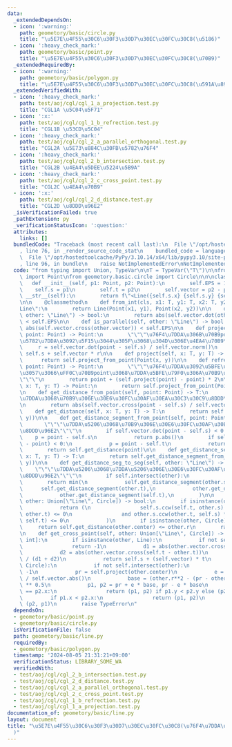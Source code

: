 ```yaml
---
data:
  _extendedDependsOn:
  - icon: ':warning:'
    path: geometory/basic/circle.py
    title: "\u5E7E\u4F55\u30C6\u30F3\u30D7\u30EC\u30FC\u30C8(\u5186)"
  - icon: ':heavy_check_mark:'
    path: geometory/basic/point.py
    title: "\u5E7E\u4F55\u30C6\u30F3\u30D7\u30EC\u30FC\u30C8(\u70B9)"
  _extendedRequiredBy:
  - icon: ':warning:'
    path: geometory/basic/polygon.py
    title: "\u5E7E\u4F55\u30C6\u30F3\u30D7\u30EC\u30FC\u30C8(\u591A\u89D2\u5F62)"
  _extendedVerifiedWith:
  - icon: ':heavy_check_mark:'
    path: test/aoj/cgl/cgl_1_a_projection.test.py
    title: "CGL1A \u5C04\u5F71"
  - icon: ':x:'
    path: test/aoj/cgl/cgl_1_b_refrection.test.py
    title: "CGL1B \u53CD\u5C04"
  - icon: ':heavy_check_mark:'
    path: test/aoj/cgl/cgl_2_a_parallel_orthogonal.test.py
    title: "CGL2A \u5E73\u884C\u30FB\u5782\u76F4"
  - icon: ':heavy_check_mark:'
    path: test/aoj/cgl/cgl_2_b_intersection.test.py
    title: "CGL2B \u4EA4\u5DEE\u5224\u5B9A"
  - icon: ':heavy_check_mark:'
    path: test/aoj/cgl/cgl_2_c_cross_point.test.py
    title: "CGL2C \u4EA4\u70B9"
  - icon: ':x:'
    path: test/aoj/cgl/cgl_2_d_distance.test.py
    title: "CGL2D \u8DDD\u96E2"
  _isVerificationFailed: true
  _pathExtension: py
  _verificationStatusIcon: ':question:'
  attributes:
    links: []
  bundledCode: "Traceback (most recent call last):\n  File \"/opt/hostedtoolcache/PyPy/3.10.14/x64/lib/pypy3.10/site-packages/onlinejudge_verify/documentation/build.py\"\
    , line 76, in _render_source_code_stat\n    bundled_code = language.bundle(\n\
    \  File \"/opt/hostedtoolcache/PyPy/3.10.14/x64/lib/pypy3.10/site-packages/onlinejudge_verify/languages/python.py\"\
    , line 96, in bundle\n    raise NotImplementedError\nNotImplementedError\n"
  code: "from typing import Union, TypeVar\n\nT = TypeVar(\"T\")\n\nfrom geometory.basic.point\
    \ import Point\nfrom geometory.basic.circle import Circle\n\n\nclass Line:\n \
    \   def __init__(self, p1: Point, p2: Point):\n        self.EPS = 1e-10\n    \
    \    self.s = p1\n        self.t = p2\n        self.vector = p2 - p1\n\n    def\
    \ __str__(self):\n        return f\"<Line({self.s.x} {self.s.y} {self.t.x} {self.t.y})>\"\
    \n\n    @classmethod\n    def from_int(cls, x1: T, y1: T, x2: T, y2: T) -> \"\
    Line\":\n        return Line(Point(x1, y1), Point(x2, y2))\n\n    def is_orthogonal(self,\
    \ other: \"Line\") -> bool:\n        return abs(self.vector.dot(other.vector))\
    \ < self.EPS\n\n    def is_parallel(self, other: \"Line\") -> bool:\n        return\
    \ abs(self.vector.cross(other.vector)) < self.EPS\n\n    def project_from_point(self,\
    \ point: Point) -> Point:\n        \"\"\"\u76F4\u7DDA\u306B\u70B9point\u304B\u3089\
    \u5782\u7DDA\u3092\u5F15\u3044\u305F\u3068\u304D\u306E\u4EA4\u70B9\"\"\"\n   \
    \     r = self.vector.dot(point - self.s) / self.vector.norm()\n        return\
    \ self.s + self.vector * r\n\n    def project(self, x: T, y: T) -> Point:\n  \
    \      return self.project_from_point(Point(x, y))\n\n    def refrection_from_point(self,\
    \ point: Point) -> Point:\n        \"\"\"\u76F4\u7DDA\u3092\u5BFE\u79F0\u8EF8\u3068\
    \u3057\u3066\uFF0C\u70B9point\u3068\u7DDA\u5BFE\u79F0\u306A\u70B9\u306E\u5EA7\u6A19\
    \"\"\"\n        return point + (self.project(point) - point) * 2\n\n    def refrection(self,\
    \ x: T, y: T) -> Point:\n        return self.project_from_point(Point(x, y))\n\
    \n    def get_distance_from_point(self, point: Point) -> T:\n        \"\"\"\u76F4\
    \u7DDA\u3068\u70B9\u306E\u30E6\u30FC\u30AF\u30EA\u30C3\u30C9\u8DDD\u96E2\"\"\"\
    \n        return abs(self.vector.cross(point - self.s) / self.vector.abs())\n\n\
    \    def get_distance(self, x: T, y: T) -> T:\n        return self.get_distance_from_point(Point(x,\
    \ y))\n\n    def get_distance_segment_from_point(self, point: Point) -> T:\n \
    \       \"\"\"\u7DDA\u5206\u3068\u70B9\u306E\u30E6\u30FC\u30AF\u30EA\u30C3\u30C9\
    \u8DDD\u96E2\"\"\"\n        if self.vector.dot(point - self.s) < 0:\n        \
    \    p = point - self.s\n            return p.abs()\n        if self.vector.dot(self.t\
    \ - point) < 0:\n            p = point - self.t\n            return p.abs()\n\
    \        return self.get_distance(point)\n\n    def get_distance_segment(self,\
    \ x: T, y: T) -> T:\n        return self.get_distance_segment_from_point(Point(x,\
    \ y))\n\n    def get_distance_seg_to_seg(self, other: \"Line\") -> int:\n    \
    \    \"\"\"\u7DDA\u5206\u3068\u7DDA\u5206\u306E\u30E6\u30FC\u30AF\u30EA\u30C3\u30C9\
    \u8DDD\u96E2\"\"\"\n        if self.intersect(other):\n            return 0\n\
    \        return min(\n            self.get_distance_segment(other.s),\n      \
    \      self.get_distance_segment(other.t),\n            other.get_distance_segment(self.s),\n\
    \            other.get_distance_segment(self.t),\n        )\n\n    def intersect(self,\
    \ other: Union[\"Line\", Circle]) -> bool:\n        if isinstance(other, Line):\n\
    \            return (\n                self.s.ccw(self.t, other.s) * self.s.ccw(self.t,\
    \ other.t) <= 0\n                and other.s.ccw(other.t, self.s) * other.s.ccw(other.t,\
    \ self.t) <= 0\n            )\n        if isinstance(other, Circle):\n       \
    \     return self.get_distance(other.center) <= other.r\n        raise TypeError\n\
    \n    def get_cross_point(self, other: Union[\"Line\", Circle]) -> Union[Point,\
    \ int]:\n        if isinstance(other, Line):\n            if not self.intersect(other):\n\
    \                return -1\n            d1 = abs(other.vector.cross(self.s - other.t))\n\
    \            d2 = abs(other.vector.cross(self.t - other.t))\n            t = d1\
    \ / (d1 + d2)\n            return self.s + (self.vector) * t\n        if isinstance(other,\
    \ Circle):\n            if not self.intersect(other):\n                return\
    \ -1\n            pr = self.project(other.center)\n            e = self.vector\
    \ / self.vector.abs()\n            base = (other.r**2 - (pr - other.center).norm())\
    \ ** 0.5\n            p1, p2 = pr + e * base, pr - e * base\n            if p1.x\
    \ == p2.x:\n                return (p1, p2) if p1.y < p2.y else (p2, p1)\n   \
    \         if p1.x < p2.x:\n                return (p1, p2)\n            return\
    \ (p2, p1)\n        raise TypeError\n"
  dependsOn:
  - geometory/basic/point.py
  - geometory/basic/circle.py
  isVerificationFile: false
  path: geometory/basic/line.py
  requiredBy:
  - geometory/basic/polygon.py
  timestamp: '2024-08-05 21:31:21+09:00'
  verificationStatus: LIBRARY_SOME_WA
  verifiedWith:
  - test/aoj/cgl/cgl_2_b_intersection.test.py
  - test/aoj/cgl/cgl_2_d_distance.test.py
  - test/aoj/cgl/cgl_2_a_parallel_orthogonal.test.py
  - test/aoj/cgl/cgl_2_c_cross_point.test.py
  - test/aoj/cgl/cgl_1_b_refrection.test.py
  - test/aoj/cgl/cgl_1_a_projection.test.py
documentation_of: geometory/basic/line.py
layout: document
title: "\u5E7E\u4F55\u30C6\u30F3\u30D7\u30EC\u30FC\u30C8(\u76F4\u7DDA\u30FB\u7DDA\u5206\
  )"
---
```

